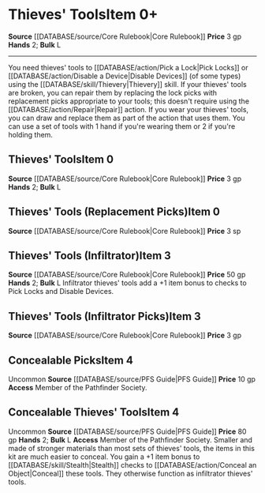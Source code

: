 ﻿---
bulk: L
hands: '2'
id: '58'
item_category: Adventuring Gear
level: '0'
name: Thieves' Tools
price: 3 gp
rarity: Common
source: '[[DATABASE/source/Core Rulebook|Core Rulebook]]'
subcategory: adventuringgear
type: Item

---
# Thieves' Tools<span class="item-type">Item 0+</span>

**Source** [[DATABASE/source/Core Rulebook|Core Rulebook]] 
**Price** 3 gp
**Hands** 2; **Bulk** L

---
You need thieves' tools to [[DATABASE/action/Pick a Lock|Pick Locks]] or [[DATABASE/action/Disable a Device|Disable Devices]] (of some types) using the [[DATABASE/skill/Thievery|Thievery]] skill. If your thieves' tools are broken, you can repair them by replacing the lock picks with replacement picks appropriate to your tools; this doesn't require using the [[DATABASE/action/Repair|Repair]] action. If you wear your thieves' tools, you can draw and replace them as part of the action that uses them. 
You can use a set of tools with 1 hand if you're wearing them or 2 if you're holding them.

## Thieves' Tools<span class="item-type">Item 0</span>

**Source** [[DATABASE/source/Core Rulebook|Core Rulebook]] 
**Price** 3 gp
**Hands** 2; **Bulk** L

## Thieves' Tools (Replacement Picks)<span class="item-type">Item 0</span>

**Source** [[DATABASE/source/Core Rulebook|Core Rulebook]] 
**Price** 3 sp

## Thieves' Tools (Infiltrator)<span class="item-type">Item 3</span>

**Source** [[DATABASE/source/Core Rulebook|Core Rulebook]] 
**Price** 50 gp
**Hands** 2; **Bulk** L
Infiltrator thieves' tools add a +1 item bonus to checks to Pick Locks and Disable Devices.

## Thieves' Tools (Infiltrator Picks)<span class="item-type">Item 3</span>

**Source** [[DATABASE/source/Core Rulebook|Core Rulebook]] 
**Price** 3 gp

## Concealable Picks<span class="item-type">Item 4</span>

<span class="trait-uncommon item-trait">Uncommon</span>
**Source** [[DATABASE/source/PFS Guide|PFS Guide]]
**Price** 10 gp
**Access** Member of the Pathfinder Society.

## Concealable Thieves' Tools<span class="item-type">Item 4</span>

<span class="trait-uncommon item-trait">Uncommon</span>
**Source** [[DATABASE/source/PFS Guide|PFS Guide]]
**Price** 80 gp
**Hands** 2; **Bulk** L
**Access** Member of the Pathfinder Society.
Smaller and made of stronger materials than most sets of thieves' tools, the items in this kit are much easier to conceal. You gain a +1 item bonus to [[DATABASE/skill/Stealth|Stealth]] checks to [[DATABASE/action/Conceal an Object|Conceal]] these tools. They otherwise function as infiltrator thieves' tools.
